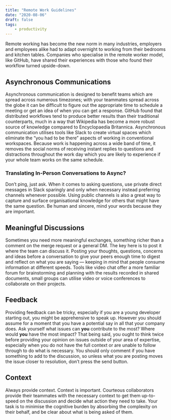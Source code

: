 ```yaml
---
title: "Remote Work Guidelines"
date: "2020-08-06"
draft: false
tags:
    - productivity
---
```


Remote working has become the new norm in many industries, employers and employees alike had to adapt overnight to working from their bedrooms and kitchen tables. Companies who specialise in the remote worker model, like GitHub, have shared their experiences with those who found their workflow turned upside-down. 

## Asynchronous Communications
Asynchronous communication is designed to benefit teams which are spread across numerous timezones; with your teammates spread across the globe it can be difficult to figure out the appropriate time to schedule a meeting or get an idea of when you can get a response.
GitHub found that distributed workflows tend to produce better results than their traditional counterparts, much in a way that Wikipedia has become a more robust source of knowledge compared to Encyclopaedia Britannica. Asynchronous communication utilises tools like Slack to create virtual spaces which eliminate the “you had to be there” aspects of working in conventional workspaces.
Because work is happening across a wide band of time, it removes the social norms of receiving instant replies to questions and distractions throughout the work day which you are likely to experience if your whole team works on the same schedule.

### Translating In-Person Conversations to Async?
Don’t ping, just ask. 
When it comes to asking questions, use private direct messages in Slack sparingly and only when necessary instead preferring channels whenever possible.
Using public channels is also a great way to capture and surface organisational knowledge for others that might have the same question.
Be human and sincere, mind your words because they are important.

## Meaningful Discussions
Sometimes you need more meaningful exchanges, something richer than a comment on the merge request or a general DM. The key here is to post it where the team can discuss it.
Posting your thoughts, questions, concerns and ideas before a conversation to give your peers enough time to digest and reflect on what you are saying — keeping in mind that people consume information at different speeds.
Tools like video chat offer a more familiar forum for brainstorming and planning with the results recorded in shared documents, small groups can utilise video or voice conferences to collaborate on their projects.

## Feedback
Providing feedback can be tricky, especially if you are a young developer starting out, you might be apprehensive to speak up. However you should assume for a moment that you have a potential say in all that your company does. Ask yourself what issues can **you** contribute to the most? Where would **you** have the most impact?
That being said, you ought to think twice before providing your opinion on issues outside of your area of expertise, especially when you do not have the full context or are unable to follow through to do what is necessary.
You should only comment if you have something to add to the discussion, so unless what you are posting moves the issue closer to resolution, don’t press the send button.

## Context
Always provide  context. Context is important. Courteous collaborators provide their teammates with the necessary context   to get them up-to-speed on the discussion and decide what action they need to take. Your task is to minimise the cognitive burden by absorbing the complexity on their behalf, and be clear about what is being asked of them.